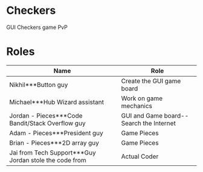 Checkers
========

GUI Checkers game PvP

Roles
=====

| Name | Role  |
| ------------- | ----------- |
| Nikhil***Button guy | Create the GUI game board|
| Michael***Hub Wizard assistant| Work on game mechanics     |
| Jordan - Pieces***Code Bandit/Stack Overflow guy| GUI and Game board-- Search the Internet       |
| Adam - Pieces***President guy| Game Pieces        |
| Brian - Pieces***2D array guy | Game Pieces        |
| Jai from Tech Support***Guy Jordan stole the code from|Actual Coder   |
